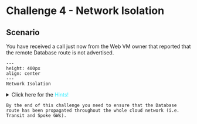 # Challenge 4 - Network Isolation

## Scenario

You have received a call just now from the Web VM owner that reported that the remote Database route is not advertised.

```{figure} images/segmentation2.png
---
height: 400px
align: center
---
Network Isolation
```

<details>
  <summary>Click here for the <span style='color:#33ECFF'>Hints!</span></summary>
  
* Search the Private IP of the Database VM and try to ping it from the *Web Spoke GW*. 
  Does the ping work?

```{hint}
Check the **RTBs** of all the gateways involved in the path between the Web VM and the Database VM!
```
</details>

```{attention}
By the end of this challenge you need to ensure that the Database route has been propagated throughout the whole cloud network (i.e. Transit and Spoke GWs).
```